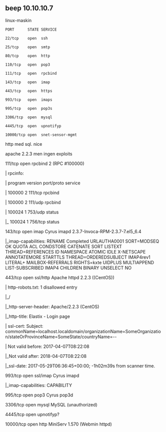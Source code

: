 ## beep 10.10.10.7

linux-maskin

`PORT      STATE SERVICE`

`22/tcp    open  ssh`

`25/tcp    open  smtp`

`80/tcp    open  http`

`110/tcp   open  pop3`

`111/tcp   open  rpcbind`

`143/tcp   open  imap`

`443/tcp   open  https`

`993/tcp   open  imaps`

`995/tcp   open  pop3s`

`3306/tcp  open  mysql`

`4445/tcp  open  upnotifyp`

`10000/tcp open  snet-sensor-mgmt`

http med sql. nice

apache 2.2.3 men ingen exploits

111/tcp   open  rpcbind    2 \(RPC \#100000\)

\| rpcinfo: 

\|   program version   port/proto  service

\|   100000  2            111/tcp  rpcbind

\|   100000  2            111/udp  rpcbind

\|   100024  1            753/udp  status

\|\_  100024  1            756/tcp  status

143/tcp   open  imap       Cyrus imapd 2.3.7-Invoca-RPM-2.3.7-7.el5\_6.4

\|\_imap-capabilities: RENAME Completed URLAUTHA0001 SORT=MODSEQ OK QUOTA ACL CONDSTORE CATENATE SORT LISTEXT THREAD=REFERENCES ID NAMESPACE ATOMIC IDLE X-NETSCAPE ANNOTATEMORE STARTTLS THREAD=ORDEREDSUBJECT IMAP4rev1 LITERAL+ MAILBOX-REFERRALS RIGHTS=kxte UIDPLUS MULTIAPPEND LIST-SUBSCRIBED IMAP4 CHILDREN BINARY UNSELECT NO

443/tcp   open  ssl/http   Apache httpd 2.2.3 \(\(CentOS\)\)

\| http-robots.txt: 1 disallowed entry 

\|\_/

\|\_http-server-header: Apache/2.2.3 \(CentOS\)

\|\_http-title: Elastix - Login page

\| ssl-cert: Subject: commonName=localhost.localdomain/organizationName=SomeOrganization/stateOrProvinceName=SomeState/countryName=--

\| Not valid before: 2017-04-07T08:22:08

\|\_Not valid after:  2018-04-07T08:22:08

\|\_ssl-date: 2017-05-29T06:36:45+00:00; -1h02m39s from scanner time.

993/tcp   open  ssl/imap   Cyrus imapd

\|\_imap-capabilities: CAPABILITY

995/tcp   open  pop3       Cyrus pop3d

3306/tcp  open  mysql      MySQL \(unauthorized\)

4445/tcp  open  upnotifyp?

10000/tcp open  http       MiniServ 1.570 \(Webmin httpd\)



